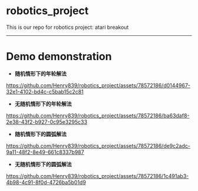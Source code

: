 # robotics_project
This is our repo for robotics project: atari breakout

---
# Demo demonstration
* **随机情形下的年轮解法**
  
https://github.com/Henry839/robotics_project/assets/78572186/d0144967-32e1-4102-bd4c-c5bab15c2c81


* **无随机情形下的年轮解法**

https://github.com/Henry839/robotics_project/assets/78572186/ba63daf8-2e38-43f2-b927-0c95e3295c33


* **随机情形下的圆弧解法**

https://github.com/Henry839/robotics_project/assets/78572186/de9c2adc-9a11-48f2-8e49-661c8337b987


* **无随机情形下的圆弧解法**


https://github.com/Henry839/robotics_project/assets/78572186/1c491ab3-4b98-4c91-8f0d-4726ba5b01d9


